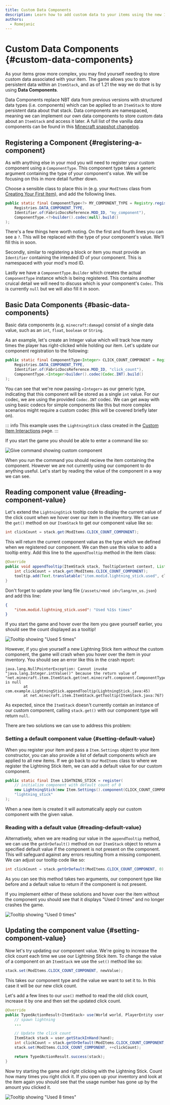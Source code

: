 ```yaml
---
title: Custom Data Components
description: Learn how to add custom data to your items using the new 1.21 component system.
authors:
  - Romejanic
---
```


# Custom Data Components {#custom-data-components}

As your items grow more complex, you may find yourself needing to store custom data associated with your item. The game allows you to store persistent data within an `ItemStack`, and as of 1.21 the way we do that is by using **Data Components**.

Data Components replace NBT data from previous versions with structured data types (i.e. components) which can be applied to an `ItemStack` to store persistent data about that stack. Data components are namespaced, meaning we can implement our own data components to store custom data about an `ItemStack` and access it later. A full list of the vanilla data components can be found in this [Minecraft snapshot changelog](https://www.minecraft.net/en-us/article/minecraft-snapshot-24w09a).

## Registering a Component {#registering-a-component}

As with anything else in your mod you will need to register your custom component using a `ComponentType`. This component type takes a generic argument containing the type of your component's value. We will be focusing on this in more detail further down.

Choose a sensible class to place this in (e.g. your `ModItems` class from [Creating Your First Item](./first-item.md)), and add the following lines.

```java
public static final ComponentType<?> MY_COMPONENT_TYPE = Registry.register(
    Registries.DATA_COMPONENT_TYPE,
    Identifier.of(FabricDocsReference.MOD_ID, "my_component"),
    ComponentType.<?>builder().codec(null).build()
);
```

There's a few things here worth noting. On the first and fourth lines you can see a `?`. This will be replaced with the type of your component's value. We'll fill this in soon.

Secondly, similar to registering a block or item you must provide an `Identifier` containing the intended ID of your component. This is namespaced with your mod's mod ID.

Lastly we have a `ComponentType.Builder` which creates the actual `ComponentType` instance which is being registered. This contains another cruical detail we will need to discuss which is your component's `Codec`. This is currently `null` but we will also fill it in soon.

## Basic Data Components {#basic-data-components}

Basic data components (e.g. `minecraft:damage`) consist of a single data value, such as an `int`, `float`, `boolean` or `String`.

As an example, let's create an Integer value which will track how many times the player has right-clicked while holding our item. Let's update our component registration to the following:

```java
public static final ComponentType<Integer> CLICK_COUNT_COMPONENT = Registry.register(
    Registries.DATA_COMPONENT_TYPE,
    Identifier.of(FabricDocsReference.MOD_ID, "click_count"),
    ComponentType.<Integer>builder().codec(Codec.INT).build()
);
```

You can see that we're now passing `<Integer>` as our generic type, indicating that this component will be stored as a single `int` value. For our codec, we are using the provided `Codec.INT` codec. We can get away with using basic codecs for simple components like this but more complex scenarios might require a custom codec (this will be covered briefly later on).

::: info
This example uses the `LightningStick` class created in the [Custom Item Interactions](./custom-item-interactions) page.
:::

If you start the game you should be able to enter a command like so:

![Give command showing custom component](/assets/develop/items/custom_component_0.png)

When you run the command you should recieve the item containing the component. However we are not currently using our component to do anything useful. Let's start by reading the value of the component in a way we can see.

## Reading component value {#reading-component-value}

Let's extend the `LightningStick` tooltip code to display the current value of the click count when we hover over our item in the inventory. We can use the `get()` method on our `ItemStack` to get our component value like so:

```java
int clickCount = stack.get(ModItems.CLICK_COUNT_COMPONENT);
```

This will return the current component value as the type which we defined when we registered our component. We can then use this value to add a tooltip entry. Add this line to the `appendTooltip` method in the item class:

```java
@Override
public void appendTooltip(ItemStack stack, TooltipContext context, List<Text> tooltip, TooltipType type) {
    int clickCount = stack.get(ModItems.CLICK_COUNT_COMPONENT);
    tooltip.add(Text.translatable("item.modid.lightning_stick.used", clickCount).formatted(Formatting.GOLD));
}
```

Don't forget to update your lang file (`/assets/<mod id>/lang/en_us.json`) and add this line:

```json
{
    "item.modid.lightning_stick.used": "Used %1$s times"
}
```

If you start the game and hover over the item you gave yourself earlier, you should see the count displayed as a tooltip!

![Tooltip showing "Used 5 times"](/assets/develop/items/custom_component_1.png)

However, if you give yourself a new Lightning Stick item *without* the custom component, the game will crash when you hover over the item in your inventory. You should see an error like this in the crash report:

```
java.lang.NullPointerException: Cannot invoke "java.lang.Integer.intValue()" because the return value of "net.minecraft.item.ItemStack.get(net.minecraft.component.ComponentType)" is null
        at com.example.LightningStick.appendTooltip(LightningStick.java:45)
        at net.minecraft.item.ItemStack.getTooltip(ItemStack.java:767)
```

As expected, since the `ItemStack` doesn't currently contain an instance of our custom component, calling `stack.get()` with our component type will return `null`. 

There are two solutions we can use to address this problem:

### Setting a default component value {#setting-default-value}

When you register your item and pass a `Item.Settings` object to your item constructor, you can also provide a list of default components which are applied to all new items. If we go back to our `ModItems` class to where we register the Lightning Stick item, we can add a default value for our custom component.

```java
public static final Item LIGHTNING_STICK = register(
    // initialize component with default count of 0
    new LightningStick(new Item.Settings().component(CLICK_COUNT_COMPONENT, 0)),
    "lightning_stick"
);
```

When a new item is created it will automatically apply our custom component with the given value.

### Reading with a default value {#reading-default-value}

Alternatively, when we are reading our value in the `appendTooltip` method, we can use the `getOrDefault()` method on our `ItemStack` object to return a specified default value if the component is not present on the component. This will safeguard against any errors resulting from a missing component. We can adjust our tooltip code like so:

```java
int clickCount = stack.getOrDefault(ModItems.CLICK_COUNT_COMPONENT, 0);
```

As you can see this method takes two arguments, our component type like before and a default value to return if the component is not present.

If you implement either of these solutions and hover over the item without the component you should see that it displays "Used 0 times" and no longer crashes the game.

![Tooltip showing "Used 0 times"](/assets/develop/items/custom_component_2.png)

## Updating the component value {#setting-component-value}

Now let's try updating our component value. We're going to increase the click count each time we use our Lightning Stick item. To change the value of a component on an `ItemStack` we use the `set()` method like so:

```java
stack.set(ModItems.CLICK_COUNT_COMPONENT, newValue);
```

This takes our component type and the value we want to set it to. In this case it will be our new click count.

Let's add a few lines to our `use()` method to read the old click count, increase it by one and then set the updated click count.

```java
@Override
public TypedActionResult<ItemStack> use(World world, PlayerEntity user, Hand hand) {
    // spawn lightning
    ...

    // Update the click count
    ItemStack stack = user.getStackInHand(hand);
    int clickCount = stack.getOrDefault(ModItems.CLICK_COUNT_COMPONENT, 0);
    stack.set(ModItems.CLICK_COUNT_COMPONENT, ++clickCount);

    return TypedActionResult.success(stack);
}
```

Now try starting the game and right clicking with the Lightning Stick. Count how many times you right click it. If you open up your inventory and look at the item again you should see that the usage number has gone up by the amount you clicked it.

![Tooltip showing "Used 8 times"](/assets/develop/items/custom_component_3.png)
